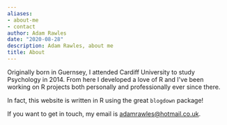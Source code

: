 ```yaml
---
aliases:
- about-me
- contact
author: Adam Rawles
date: "2020-08-28"
description: Adam Rawles, about me
title: About
---
```


Originally born in Guernsey, I attended Cardiff University to study Psychology in 2014. From here I developed a love of R and I've been working on R projects both personally and professionally ever since there.

In fact, this website is written in R using the great `blogdown` package!

If you want to get in touch, my email is [adamrawles@hotmail.co.uk](mailto:adamrawles@hotmail.co.uk).



